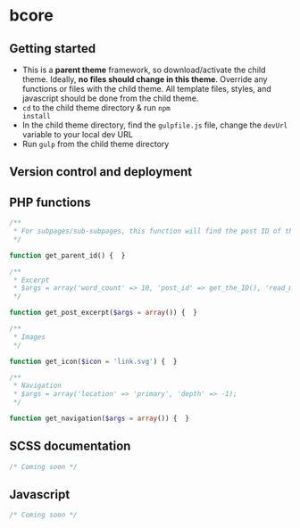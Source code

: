 # bcore

## Getting started
- This is a <strong>parent theme</strong> framework, so download/activate the child theme. Ideally, <strong>no files should change in this theme</strong>. Override any functions or files with the child theme. All template files, styles, and javascript should be done from the child theme.
- <code>cd</code> to the child theme directory & run <code>npm install</code>
- In the child theme directory, find the <code>gulpfile.js</code> file, change the <code>devUrl</code> variable to your local dev URL
- Run <code>gulp</code> from the child theme directory

## Version control and deployment

## PHP functions

```php 
/** 
 * For subpages/sub-subpages, this function will find the post ID of the parent page
 */

function get_parent_id() {  }

/**
 * Excerpt
 * $args = array('word_count' => 10, 'post_id' => get_the_ID(), 'read_more_text' => '...', 'link' => true);
 */

function get_post_excerpt($args = array()) {  }

/**
 * Images
 */

function get_icon($icon = 'link.svg') {  }

/**
 * Navigation
 * $args = array('location' => 'primary', 'depth' => -1);
 */

function get_navigation($args = array()) {  }

```

## SCSS documentation
```scss
/* Coming soon */
```

## Javascript
```js
/* Coming soon */
```

